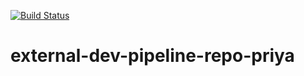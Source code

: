 [![Build Status](https://dev.azure.com/aarongilbert/ExternalDevPipeline-Priya/_apis/build/status/relativitydev.external-dev-pipeline-repo-priya?branchName=master)](https://dev.azure.com/aarongilbert/ExternalDevPipeline-Priya/_build/latest?definitionId=5&branchName=master)

# external-dev-pipeline-repo-priya
